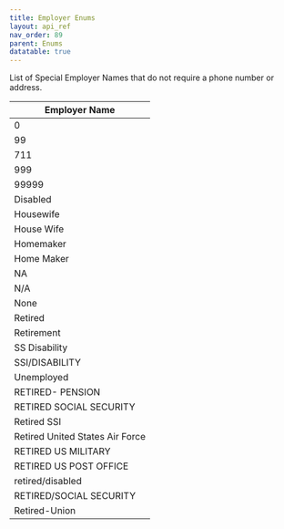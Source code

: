 ```yaml
---
title: Employer Enums
layout: api_ref
nav_order: 89
parent: Enums
datatable: true
---
```


List of Special Employer Names that do not require a phone number or address. 

| Employer Name                   |
|---------------------------------|
| 0                               |
| 99                              |
| 711                             |
| 999                             |
| 99999                           |
| Disabled                        |
| Housewife                       |
| House Wife                      |
| Homemaker                       |
| Home Maker                      |
| NA                              |
| N/A                             |
| None                            |
| Retired                         |
| Retirement                      |
| SS Disability                   |
| SSI/DISABILITY                  |
| Unemployed                      |
| RETIRED- PENSION                |
| RETIRED SOCIAL SECURITY         |
| Retired SSI                     |
| Retired United States Air Force |
| RETIRED US MILITARY             |
| RETIRED US POST OFFICE          |
| retired/disabled                |
| RETIRED/SOCIAL SECURITY         |
| Retired-Union                   |
